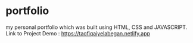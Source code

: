 # portfolio
my personal portfolio which was built using HTML, CSS and JAVASCRIPT. 
Link to Project Demo : https://taofiqaiyelabegan.netlify.app
